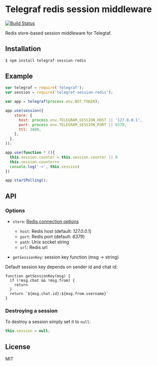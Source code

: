 # Telegraf redis session middleware

[![Build Status](https://travis-ci.org/telegraf/talagram-session-redis.png?branch=master)](https://travis-ci.org/telegraf/talagram-session-redis)

Redis store-based session middleware for Telegtaf.

## Installation

```js
$ npm install telegraf-session-redis
```

## Example
  
```js
var telegraf = require('telegraf');
var session = require('telegraf-session-redis');

var app = telegraf(process.env.BOT_TOKEN);

app.use(session({
    store: {
      host: process.env.TELEGRAM_SESSION_HOST || '127.0.0.1',
      port: process.env.TELEGRAM_SESSION_PORT || 6379,
      ttl: 3600,
    },
  },
));

app.use(function * (){
  this.session.counter = this.session.counter || 0
  this.session.counter++
  console.log('->', this.session)
})

app.startPolling();
```

## API

### Options

* `store`: [Redis connection options](http://redis.js.org/#api-rediscreateclient)
  * `host`: Redis host (default: *127.0.0.1*)
  * `port`: Redis port (default: *6379*)
  * `path`: Unix socket string
  * `url`:  Redis url

* `getSessionKey`: session key function (msg -> string)

Default session key depends on sender id and chat id:
```
function getSessionKey(msg) {
  if (!msg.chat && !msg.from) {
    return
  }
  return `${msg.chat.id}:${msg.from.username}`
}
```

### Destroying a session

To destroy a session simply set it to `null`:

```js
this.session = null;
```

## License

MIT
